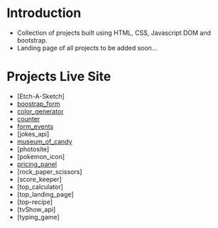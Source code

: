 # Introduction
- Collection of projects built using HTML, CSS, Javascript DOM and bootstrap.
- Landing page of all projects to be added soon...


# Projects Live Site
- [Etch-A-Sketch]
- [boostrap_form](https://chewzzz-boostrap-form.netlify.app/)
- [color_generator](https://chewzzz-color-generator.netlify.app/)
- [counter](https://chewzzz-counter.netlify.app/)
- [form_events](https://chewzzz-form-events.netlify.app/)
- [jokes_api]
- [museum_of_candy](https://chewzzz-museum-of-candy.netlify.app/)
- [photosite]
- [pokemon_icon]
- [pricing_panel](https://chewzzz-pricing-panel.netlify.app/)
- [rock_paper_scissors]
- [score_keeper]
- [top_calculator]
- [top_landing_page]
- [top-recipe]
- [tvShow_api]
- [typing_game]

